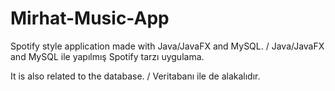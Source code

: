 # Mirhat-Music-App
Spotify style application made with Java/JavaFX and MySQL. / Java/JavaFX and MySQL ile yapılmış Spotify tarzı uygulama.

It is also related to the database. / Veritabanı ile de alakalıdır.
